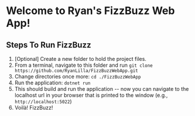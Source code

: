 # Welcome to Ryan's FizzBuzz Web App!

## Steps To Run FizzBuzz
1. \[Optional\] Create a new folder to hold the project files.
2. From a terminal, navigate to this folder and run `git clone https://github.com/RyanLilla/FizzBuzzWebApp.git`
3. Change directories once more: `cd ./FizzBuzzWebApp`
4. Run the application: `dotnet run`
5. This should build and run the application -- now you can navigate to the localhost url in your browser that is printed to the window (e.g., `http://localhost:5022`)
6. Voilà! FizzBuzz!
